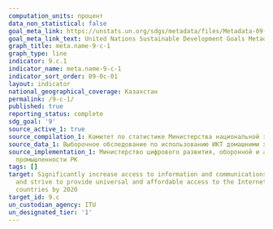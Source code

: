 ```yaml
---
computation_units: процент
data_non_statistical: false
goal_meta_link: https://unstats.un.org/sdgs/metadata/files/Metadata-09-0C-01.pdf
goal_meta_link_text: United Nations Sustainable Development Goals Metadata (pdf 663kB)
graph_title: meta.name-9-c-1
graph_type: line
indicator: 9.c.1
indicator_name: meta.name-9-c-1
indicator_sort_order: 09-0c-01
layout: indicator
national_geographical_coverage: Казахстан
permalink: /9-c-1/
published: true
reporting_status: complete
sdg_goal: '9'
source_active_1: true
source_compilation_1: Комитет по статистике Министерства национальной экономики РК
source_data_1: Выборочное обследование по использованию ИКТ домашними хозяйствами
source_implementation_1: Министерство цифрового развития, оборонной и аэрокосмической
  промышленности РК
tags: []
target: Significantly increase access to information and communications technology
  and strive to provide universal and affordable access to the Internet in least developed
  countries by 2020
target_id: 9.c
un_custodian_agency: ITU
un_designated_tier: '1'
---
```

